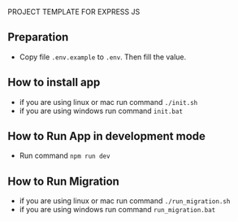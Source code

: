 PROJECT TEMPLATE FOR EXPRESS JS

## Preparation

-   Copy file `.env.example` to `.env`. Then fill the value.

## How to install app

-   if you are using linux or mac run command `./init.sh`
-   if you are using windows run command `init.bat`

## How to Run App in development mode

-   Run command `npm run dev`

## How to Run Migration

-   if you are using linux or mac run command `./run_migration.sh`
-   if you are using windows run command `run_migration.bat`
